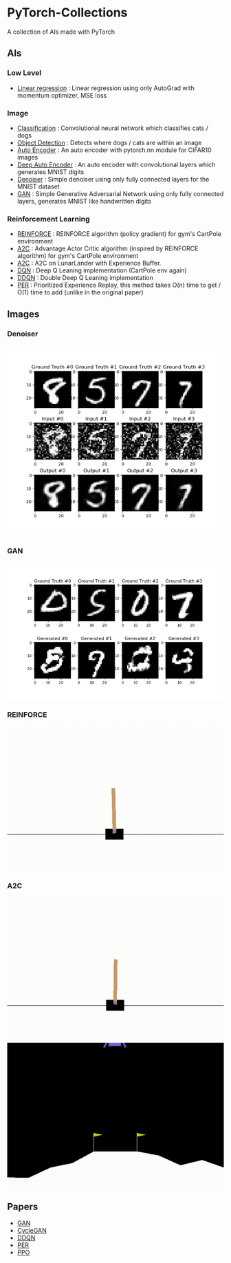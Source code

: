 # PyTorch-Collections

A collection of AIs made with PyTorch

## AIs

### Low Level
- [Linear regression](src/lowlevel.py) : Linear regression using only AutoGrad with momentum optimizer, MSE loss

### Image
- [Classification](src/classification.py) : Convolutional neural network which classifies cats / dogs
- [Object Detection](src/obj_detect.py) : Detects where dogs / cats are within an image
- [Auto Encoder](src/autoencoder.py) : An auto encoder with pytorch.nn module for CIFAR10 images
- [Deep Auto Encoder](src/deep_autoencoder.py) : An auto encoder with convolutional layers which generates MNIST digits
- [Denoiser](src/denoiser.py) : Simple denoiser using only fully connected layers for the MNIST dataset
- [GAN](src/gan.py) : Simple Generative Adversarial Network using only fully connected layers, generates MNIST like handwritten digits

### Reinforcement Learning
- [REINFORCE](src/reinforce.py) : REINFORCE algorithm (policy gradient) for gym's CartPole environment
- [A2C](src/a2c.py) : Advantage Actor Critic algorithm (inspired by REINFORCE algorithm) for gym's CartPole environment
- [A2C](src/spinningup_a2c.py) : A2C on LunarLander with Experience Buffer.
- [DQN](src/dqn.py) : Deep Q Leaning implementation (CartPole env again)
- [DDQN](src/ddqn.py) : Double Deep Q Leaning implementation
- [PER](src/per.py) : Prioritized Experience Replay, this method takes O(n) time to get / O(1) time to add (unlike in the original paper) 

## Images
### Denoiser

![Denoiser](res/denoiser.jpeg "Denoiser")

### GAN

![GAN](res/gan.jpeg "GAN")

### REINFORCE

![REINFORCE](res/reinforce.gif "REINFORCE")

### A2C

![A2C](res/a2c.gif "A2C on CartPole")
![A2C](res/lunar_a2c.gif "A2C on LunarLander")

## Papers
- [GAN](https://arxiv.org/pdf/1406.2661.pdf)
- [CycleGAN](https://arxiv.org/pdf/1703.10593.pdf)
- [DDQN](https://arxiv.org/pdf/1509.06461.pdf)
- [PER](https://arxiv.org/pdf/1511.05952.pdf)
- [PPO](https://arxiv.org/pdf/1707.06347.pdf)
